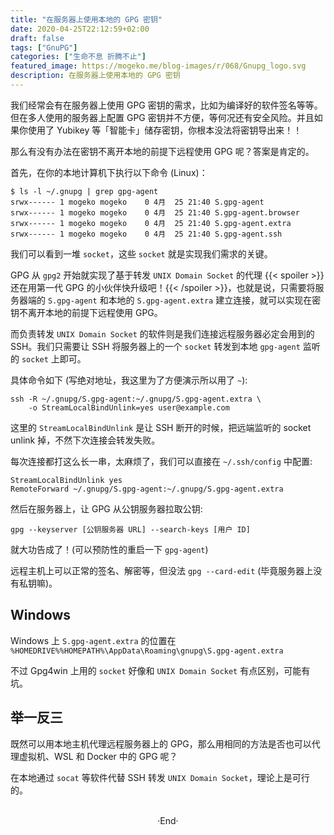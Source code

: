 ```yaml
---
title: "在服务器上使用本地的 GPG 密钥"
date: 2020-04-25T22:12:59+02:00
draft: false
tags: ["GnuPG"]
categories: ["生命不息 折腾不止"]
featured_image: https://mogeko.me/blog-images/r/068/Gnupg_logo.svg
description: 在服务器上使用本地的 GPG 密钥
---
```

<!-- 
![](https://mogeko.github.io/blog-images/r/082/)
{{< spoiler >}}{{< /spoiler >}}
&emsp;&emsp;
plaintext
 -->

我们经常会有在服务器上使用 GPG 密钥的需求，比如为编译好的软件签名等等。但在多人使用的服务器上配置 GPG 密钥并不方便，等何况还有安全风险。并且如果你使用了 Yubikey 等「智能卡」储存密钥，你根本没法将密钥导出来！！

那么有没有办法在密钥不离开本地的前提下远程使用 GPG 呢？答案是肯定的。

首先，在你的本地计算机下执行以下命令 (Linux)：

```plaintext
$ ls -l ~/.gnupg | grep gpg-agent
srwx------ 1 mogeko mogeko    0 4月  25 21:40 S.gpg-agent
srwx------ 1 mogeko mogeko    0 4月  25 21:40 S.gpg-agent.browser
srwx------ 1 mogeko mogeko    0 4月  25 21:40 S.gpg-agent.extra
srwx------ 1 mogeko mogeko    0 4月  25 21:40 S.gpg-agent.ssh
```

我们可以看到一堆 `socket`，这些 `socket` 就是实现我们需求的关键。

GPG 从 `gpg2` 开始就实现了基于转发 `UNIX Domain Socket` 的代理 {{< spoiler >}}还在用第一代 GPG 的小伙伴快升级吧！{{< /spoiler >}}，也就是说，只需要将服务器端的 `S.gpg-agent` 和本地的 `S.gpg-agent.extra` 建立连接，就可以实现在密钥不离开本地的前提下远程使用 GPG。

而负责转发 `UNIX Domain Socket` 的软件则是我们连接远程服务器必定会用到的 SSH。我们只需要让 SSH 将服务器上的一个 `socket` 转发到本地 `gpg-agent` 监听的 `socket` 上即可。

具体命令如下 (写绝对地址，我这里为了方便演示所以用了 `~`):

```plaintext
ssh -R ~/.gnupg/S.gpg-agent:~/.gnupg/S.gpg-agent.extra \
    -o StreamLocalBindUnlink=yes user@example.com
```

这里的 `StreamLocalBindUnlink` 是让 SSH 断开的时候，把远端监听的 socket unlink 掉，不然下次连接会转发失败。

每次连接都打这么长一串，太麻烦了，我们可以直接在 `~/.ssh/config` 中配置:

```plaintext
StreamLocalBindUnlink yes
RemoteForward ~/.gnupg/S.gpg-agent:~/.gnupg/S.gpg-agent.extra
```

然后在服务器上，让 GPG 从公钥服务器拉取公钥:

```plaintext
gpg --keyserver [公钥服务器 URL] --search-keys [用户 ID]
```

就大功告成了！(可以预防性的重启一下 `gpg-agent`)

远程主机上可以正常的签名、解密等，但没法 `gpg --card-edit` (毕竟服务器上没有私钥嘛)。

## Windows

Windows 上 `S.gpg-agent.extra` 的位置在 `%HOMEDRIVE%%HOMEPATH%\AppData\Roaming\gnupg\S.gpg-agent.extra`

不过 Gpg4win 上用的 `socket` 好像和 `UNIX Domain Socket` 有点区别，可能有坑。

## 举一反三

既然可以用本地主机代理远程服务器上的 GPG，那么用相同的方法是否也可以代理虚拟机、WSL 和 Docker 中的 GPG 呢？

在本地通过 `socat` 等软件代替 SSH 转发 `UNIX Domain Socket`，理论上是可行的。





<br>

<center>  ·End·  </center>